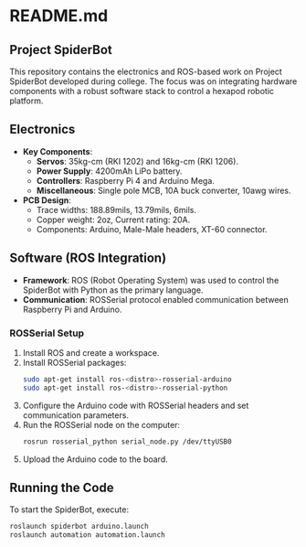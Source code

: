# README.md

## Project SpiderBot

This repository contains the electronics and ROS-based work on Project SpiderBot developed during college. The focus was on integrating hardware components with a robust software stack to control a hexapod robotic platform.

## Electronics

- **Key Components**:
  - **Servos**: 35kg-cm (RKI 1202) and 16kg-cm (RKI 1206).
  - **Power Supply**: 4200mAh LiPo battery.
  - **Controllers**: Raspberry Pi 4 and Arduino Mega.
  - **Miscellaneous**: Single pole MCB, 10A buck converter, 10awg wires.
- **PCB Design**:
  - Trace widths: 188.89mils, 13.79mils, 6mils.
  - Copper weight: 2oz, Current rating: 20A.
  - Components: Arduino, Male-Male headers, XT-60 connector.

## Software (ROS Integration)

- **Framework**: ROS (Robot Operating System) was used to control the SpiderBot with Python as the primary language.
- **Communication**: ROSSerial protocol enabled communication between Raspberry Pi and Arduino.

### ROSSerial Setup

1. Install ROS and create a workspace.
2. Install ROSSerial packages:
   ```bash
   sudo apt-get install ros-<distro>-rosserial-arduino
   sudo apt-get install ros-<distro>-rosserial-python
   ```
3. Configure the Arduino code with ROSSerial headers and set communication parameters.
4. Run the ROSSerial node on the computer:
   ```bash
   rosrun rosserial_python serial_node.py /dev/ttyUSB0
   ```
5. Upload the Arduino code to the board.

## Running the Code

To start the SpiderBot, execute:

```bash
roslaunch spiderbot arduino.launch
roslaunch automation automation.launch
```
